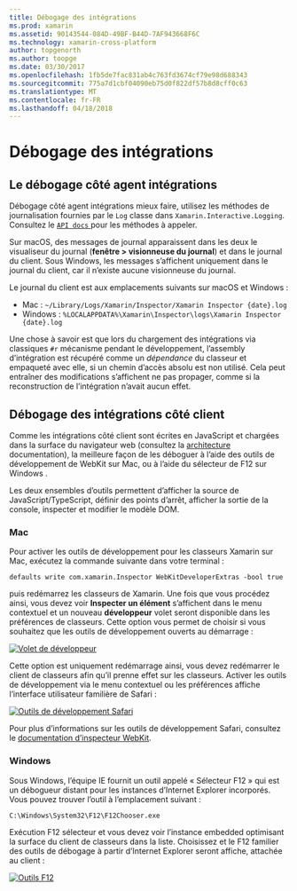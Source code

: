 ```yaml
---
title: Débogage des intégrations
ms.prod: xamarin
ms.assetid: 90143544-084D-49BF-B44D-7AF943668F6C
ms.technology: xamarin-cross-platform
author: topgenorth
ms.author: toopge
ms.date: 03/30/2017
ms.openlocfilehash: 1fb5de7fac831ab4c763fd3674cf79e98d688343
ms.sourcegitcommit: 775a7d1cbf04090eb75d0f822df57b8d8cff0c63
ms.translationtype: MT
ms.contentlocale: fr-FR
ms.lasthandoff: 04/18/2018
---
```

# <a name="debugging-integrations"></a>Débogage des intégrations

## <a name="debugging-agent-side-integrations"></a>Le débogage côté agent intégrations

Débogage côté agent intégrations mieux faire, utilisez les méthodes de journalisation fournies par le `Log` classe dans `Xamarin.Interactive.Logging`. Consultez le [ `API docs` ](https://developer.xamarin.com/api/type/Xamarin.Interactive.Logging.Log/) pour les méthodes à appeler.

Sur macOS, des messages de journal apparaissent dans les deux le visualiseur du journal (**fenêtre > visionneuse du journal**) et dans le journal du client. Sous Windows, les messages s’affichent uniquement dans le journal du client, car il n’existe aucune visionneuse du journal.

Le journal du client est aux emplacements suivants sur macOS et Windows :

- Mac : `~/Library/Logs/Xamarin/Inspector/Xamarin Inspector {date}.log`
- Windows : `%LOCALAPPDATA%\Xamarin\Inspector\logs\Xamarin Inspector {date}.log`

Une chose à savoir est que lors du chargement des intégrations via classiques `#r` mécanisme pendant le développement, l’assembly d’intégration est récupéré comme un _dépendance_ du classeur et empaqueté avec elle, si un chemin d’accès absolu est non utilisé. Cela peut entraîner des modifications s’affichent ne pas propager, comme si la reconstruction de l’intégration n’avait aucun effet.

## <a name="debugging-client-side-integrations"></a>Débogage des intégrations côté client

Comme les intégrations côté client sont écrites en JavaScript et chargées dans la surface du navigateur web (consultez la [architecture](~/tools/workbooks/sdk/architecture.md) documentation), la meilleure façon de les déboguer à l’aide des outils de développement de WebKit sur Mac, ou à l’aide du sélecteur de F12 sur Windows .

Les deux ensembles d’outils permettent d’afficher la source de JavaScript/TypeScript, définir des points d’arrêt, afficher la sortie de la console, inspecter et modifier le modèle DOM.

### <a name="mac"></a>Mac

Pour activer les outils de développement pour les classeurs Xamarin sur Mac, exécutez la commande suivante dans votre terminal :

```shell
defaults write com.xamarin.Inspector WebKitDeveloperExtras -bool true
```

puis redémarrez les classeurs de Xamarin. Une fois que vous procédez ainsi, vous devez voir **Inspecter un élément** s’affichent dans le menu contextuel et un nouveau **développeur** volet seront disponible dans les préférences de classeurs. Cette option vous permet de choisir si vous souhaitez que les outils de développement ouverts au démarrage :

[![Volet de développeur](debugging-images/developer-pane-small.png)](debugging-images/developer-pane.png#lightbox)

Cette option est uniquement redémarrage ainsi, vous devez redémarrer le client de classeurs afin qu’il prenne effet sur les classeurs. Activer les outils de développement via le menu contextuel ou les préférences affiche l’interface utilisateur familière de Safari :

[![Outils de développement Safari](debugging-images/mac-dev-tools.png)](debugging-images/mac-dev-tools.png#lightbox)

Pour plus d’informations sur les outils de développement Safari, consultez le [documentation d’inspecteur WebKit][webkit-docs].

### <a name="windows"></a>Windows

Sous Windows, l’équipe IE fournit un outil appelé « Sélecteur F12 » qui est un débogueur distant pour les instances d’Internet Explorer incorporés. Vous pouvez trouver l’outil à l’emplacement suivant :

```shell
C:\Windows\System32\F12\F12Chooser.exe
```

Exécution F12 sélecteur et vous devez voir l’instance embedded optimisant la surface du client de classeurs dans la liste. Choisissez et le F12 familier des outils de débogage à partir d’Internet Explorer seront affiche, attachée au client :

[![Outils F12](debugging-images/windows-dev-tools.png)](debugging-images/windows-dev-tools.png#lightbox)

[webkit-docs]: https://trac.webkit.org/wiki/WebInspector